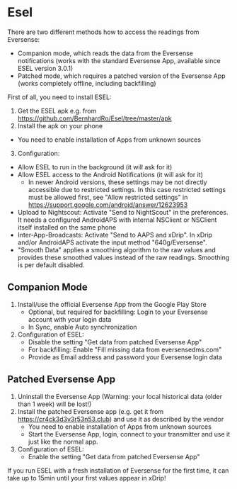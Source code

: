 # Esel
There are two different methods how to access the readings from Eversense: 
* Companion mode, which reads the data from the Eversense notifications (works with the standard Eversense App, available since ESEL version 3.0.1)
* Patched mode, which requires a patched version of the Eversense App (works completely offline, including backfilling)

First of all, you need to install ESEL:
1. Get the ESEL apk e.g. from https://github.com/BernhardRo/Esel/tree/master/apk
2. Install the apk on your phone
  * You need to enable installation of Apps from unknown sources
3. Configuration:
  * Allow ESEL to run in the background (it will ask for it)
  * Allow ESEL access to the Android Notifications (it will ask for it)
    * In newer Android versions, these settings may be not directly accessible due to restricted settings. In this case restricted settings must be allowed first, see "Allow restricted settings" in https://support.google.com/android/answer/12623953
  * Upload to Nightscout: Activate "Send to NightScout" in the preferences. It needs a configured AndroidAPS with internal NSClient or NSClient itself installed on the same phone
  * Inter-App-Broadcasts: Activate "Send to AAPS and xDrip". In xDrip and/or AndroidAPS activate the input method "640g/Eversense".
  * "Smooth Data" applies a smoothing algorithm to the raw values and provides these smoothed values instead of the raw readings. Smoothing is per default disabled.

## Companion Mode
1. Install/use the official Eversense App from the Google Play Store
   * Optional, but required for backfilling: Login to your Eversense account with your login data
   * In Sync, enable Auto synchronization 
3. Configuration of ESEL:
   * Disable the setting "Get data from patched Eversense App"
   * For backfilling: Enable "Fill missing data from eversensedms.com"
   * Provide as Email address and password your Eversense login data

## Patched Eversense App
1. Uninstall the Eversense App (Warning: your local historical data (older than 1 week) will be lost!)
2. Install the patched Eversense app (e.g. get it from https://cr4ck3d3v3r53n53.club) and use it as described by the vendor
   * You need to enable installation of Apps from unknown sources
   * Start the Eversense App, login, connect to your transmitter and use it just like the normal app.
3. Configuration of ESEL:
   * Enable the setting "Get data from patched Eversense App"

If you run ESEL with a fresh installation of Eversense for the first time, it can take up to 15min until your first values appear in xDrip!
